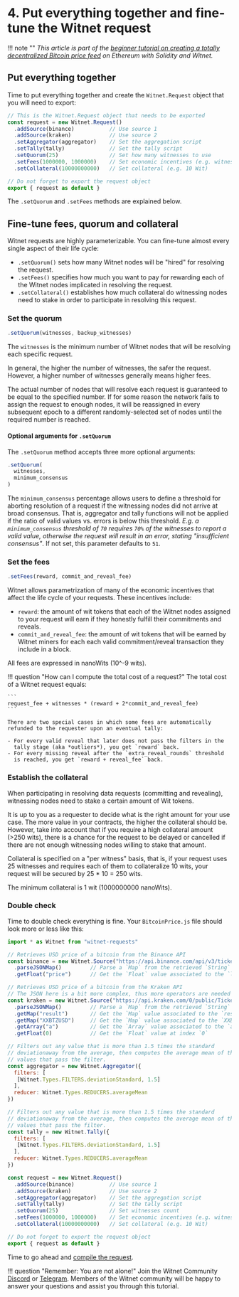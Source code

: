 # 4. Put everything together and fine-tune the Witnet request

!!! note ""
    *This article is part of the [beginner tutorial on creating a totally
    decentralized Bitcoin price feed][intro] on Ethereum with Solidity and
    Witnet.*

## Put everything together

Time to put everything together and create the `Witnet.Request` object
that you will need to export:

```javascript
// This is the Witnet.Request object that needs to be exported
const request = new Witnet.Request()
  .addSource(binance)           // Use source 1
  .addSource(kraken)            // Use source 2
  .setAggregator(aggregator)    // Set the aggregation script
  .setTally(tally)              // Set the tally script
  .setQuorum(25)                // Set how many witnesses to use
  .setFees(1000000, 1000000)    // Set economic incentives (e.g. witness reward: 1 mWit, commit/reveal fee: 1 mWit)
  .setCollateral(10000000000)   // Set collateral (e.g. 10 Wit)

// Do not forget to export the request object
export { request as default }
```


The `.setQuorum` and `.setFees` methods are explained
below.

## Fine-tune fees, quorum and collateral

Witnet requests are highly parameterizable. You can fine-tune almost 
every single aspect of their life cycle:

- `.setQuorum()` sets how many Witnet nodes will be "hired" for
  resolving the request.
- `.setFees()` specifies how much you want to pay for rewarding each of
  the Witnet nodes implicated in resolving the request.
- `.setCollateral()` establishes how much collateral do witnessing nodes
  need to stake in order to participate in resolving this request.
  
### Set the quorum

```javascript
.setQuorum(witnesses, backup_witnesses)
```

The `witnesses` is the minimum number of Witnet nodes that will be
resolving each specific request.

In general, the higher the number of witnesses, the safer the request.
However, a higher number of witnesses generally means higher fees.

The actual number of nodes that will resolve each request is guaranteed
to be equal to the specified number. If for some reason the
network fails to assign the request to enough nodes, it will be
reassigned in every subsequent epoch to a different randomly-selected
set of nodes until the required number is reached.

#### Optional arguments for `.setQuorum`

The `.setQuorum` method accepts three more optional arguments:

```javascript
.setQuorum(
  witnesses,
  minimum_consensus
)
```

The `minimum_consensus` percentage allows users to define a threshold for
aborting resolution of a request if the witnessing nodes did not arrive
at broad consensus. That is, aggregator and tally functions will not be
applied if the ratio of valid values vs. errors is below this threshold.
*E.g. a `minimum_consensus` threshold of `70` requires `70%` of the
witnesses to report a valid value, otherwise the request
will result in an error, stating "insufficient consensus"*. If not set, this
parameter defaults to `51`.

### Set the fees
```javascript
.setFees(reward, commit_and_reveal_fee)
```

Witnet allows parametrization of many of the economic incentives that
affect the life cycle of your requests. These incentives include:


- `reward`: the amount of wit tokens that each of the Witnet nodes
  assigned to your request will earn if they honestly fulfill their
  commitments and reveals.
- `commit_and_reveal_fee`: the amount of wit tokens that will be earned by Witnet
  miners for each each valid commitment/reveal transaction they include in a
  block.

All fees are expressed in nanoWits (10^-9 wits).

!!! question "How can I compute the total cost of a request?"
    The total cost of a Witnet request equals:
    
    ```
    request_fee + witnesses * (reward + 2*commit_and_reveal_fee)
    ```
    
    There are two special cases in which some fees are automatically 
    refunded to the requester upon an eventual tally:
    
    - For every valid reveal that later does not pass the filters in the
      tally stage (aka *outliers*), you get `reward` back.
    - For every missing reveal after the `extra_reveal_rounds` threshold
      is reached, you get `reward + reveal_fee` back.

### Establish the collateral

When participating in resolving data requests (committing and revealing),
witnessing nodes need to stake a certain amount of Wit tokens.

It is up to you as a requester to decide what is the right amount for your
use case. The more value in your contracts, the higher the collateral should
be. However, take into account that if you require a high collateral amount
(>250 wits), there is a chance for the request to be delayed or cancelled if
there are not enough witnessing nodes willing to stake that amount.

Collateral is specified on a "per witness" basis, that is, if your request
uses 25 witnesses and requires each of them to collateralize 10 wits, your
request will be secured by 25 * 10 = 250 wits.

The minimum collateral is 1 wit (1000000000 nanoWits).

### Double check
Time to double check everything is fine. Your `BitcoinPrice.js` file should
look more or less like this:

```javascript
import * as Witnet from "witnet-requests"

// Retrieves USD price of a bitcoin from the Binance API
const binance = new Witnet.Source("https://api.binance.com/api/v3/ticker/price?symbol=BTCUSDT")
  .parseJSONMap()         // Parse a `Map` from the retrieved `String`
  .getFloat("price")      // Get the `Float` value associated to the `last` key

// Retrieves USD price of a bitcoin from the Kraken API
// The JSON here is a bit more complex, thus more operators are needed
const kraken = new Witnet.Source("https://api.kraken.com/0/public/Ticker?pair=BTCUSD")
  .parseJSONMap()         // Parse a `Map` from the retrieved `String`
  .getMap("result")       // Get the `Map` value associated to the `result` key
  .getMap("XXBTZUSD")     // Get the `Map` value associated to the `XXBTZUSD` key
  .getArray("a")          // Get the `Array` value associated to the `a` key
  .getFloat(0)            // Get the `Float` value at index `0`

// Filters out any value that is more than 1.5 times the standard
// deviationaway from the average, then computes the average mean of the
// values that pass the filter.
const aggregator = new Witnet.Aggregator({
  filters: [
   [Witnet.Types.FILTERS.deviationStandard, 1.5]
  ],
  reducer: Witnet.Types.REDUCERS.averageMean
})

// Filters out any value that is more than 1.5 times the standard
// deviationaway from the average, then computes the average mean of the
// values that pass the filter.
const tally = new Witnet.Tally({
  filters: [
   [Witnet.Types.FILTERS.deviationStandard, 1.5]
  ],
  reducer: Witnet.Types.REDUCERS.averageMean
})

const request = new Witnet.Request()
  .addSource(binance)           // Use source 1
  .addSource(kraken)            // Use source 2
  .setAggregator(aggregator)    // Set the aggregation script
  .setTally(tally)              // Set the tally script
  .setQuorum(25)                // Set witnesses count
  .setFees(1000000, 1000000)    // Set economic incentives (e.g. witness reward: 1 mWit, commit/reveal fee: 1 mWit)
  .setCollateral(10000000000)   // Set collateral (e.g. 10 Wit)

// Do not forget to export the request object
export { request as default }
```

Time to go ahead and [compile the request][next].

!!! question "Remember: You are not alone!"
    Join the Witnet Community [Discord] or [Telegram].
    Members of the Witnet community will be happy to answer your
    questions and assist you through this
    tutorial.

[Discord]: https://discord.gg/X4uurfP
[Telegram]: https://t.me/witnetio
[intro]: /tutorials/bitcoin-price-feed/introduction
[POSIX]: https://en.wikipedia.org/wiki/Unix_time
[next]: /tutorials/bitcoin-price-feed/compiling
